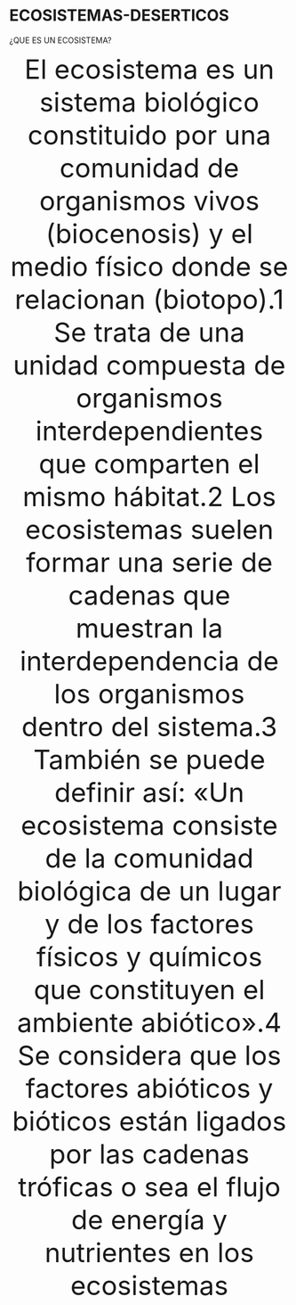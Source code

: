 # ECOSISTEMAS-DESERTICOS
¿QUE ES UN ECOSISTEMA?
<CENTER><FONT SIZE="20">El ecosistema es un sistema biológico constituido por una comunidad de organismos vivos (biocenosis) y el medio físico donde se relacionan (biotopo).1​ Se trata de una unidad compuesta de organismos interdependientes que comparten el mismo hábitat.2​ Los ecosistemas suelen formar una serie de cadenas que muestran la interdependencia de los organismos dentro del sistema.3​ También se puede definir así: «Un ecosistema consiste de la comunidad biológica de un lugar y de los factores físicos y químicos que constituyen el ambiente abiótico».4​ Se considera que los factores abióticos y bióticos están ligados por las cadenas tróficas o sea el flujo de energía y nutrientes en los ecosistemas
